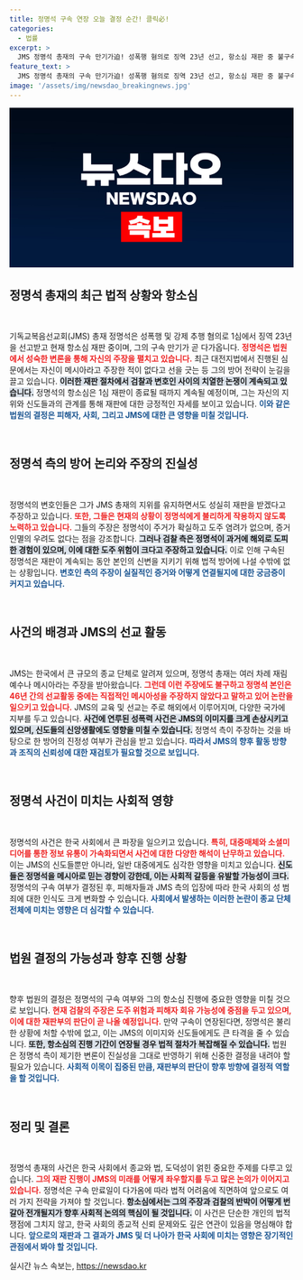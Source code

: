 ```yaml
---
title: 정명석 구속 연장 오늘 결정 순간! 클릭必!
categories:
  - 법률
excerpt: >
  JMS 정명석 총재의 구속 만기가迫! 성폭행 혐의로 징역 23년 선고, 항소심 재판 중 불구속 여부가 주목받고 있다. 도주 우려와 피해자 회유 가능성 속, 법원의 결정이 임박했다! 클릭해서 그의 운명을 확인하세요!
feature_text: >
  JMS 정명석 총재의 구속 만기가迫! 성폭행 혐의로 징역 23년 선고, 항소심 재판 중 불구속 여부가 주목받고 있다. 도주 우려와 피해자 회유 가능성 속, 법원의 결정이 임박했다! 클릭해서 그의 운명을 확인하세요!
image: '/assets/img/newsdao_breakingnews.jpg'
---
```


<p><img src="/assets/img/newsdao_breakingnews.jpg" alt="koreaapp 속보" /></p>

<h2 data-ke-size="size26">정명석 총재의 최근 법적 상황와 항소심</h2>

<p data-ke-size="size16">&nbsp;</p> 

<p>기독교복음선교회(JMS) 총재 정명석은 성폭행 및 강제 추행 혐의로 1심에서 징역 23년을 선고받고 현재 항소심 재판 중이며, 그의 구속 만기가 곧 다가옵니다. <b><span style="color: #ee2323;">정명석은 법원에서 성숙한 변론을 통해 자신의 주장을 펼치고 있습니다.</span></b> 최근 대전지법에서 진행된 심문에서는 자신이 메시아라고 주장한 적이 없다고 선을 긋는 등 그의 방어 전략이 눈길을 끌고 있습니다. <b><span style="background-color: #21538527;">이러한 재판 절차에서 검찰과 변호인 사이의 치열한 논쟁이 계속되고 있습니다.</span></b> 정명석의 항소심은 1심 재판이 종료될 때까지 계속될 예정이며, 그는 자신의 지위와 신도들과의 관계를 통해 재판에 대한 긍정적인 자세를 보이고 있습니다. <b><span style="color: #1a5490;">이와 같은 법원의 결정은 피해자, 사회, 그리고 JMS에 대한 큰 영향을 미칠 것입니다.</span></b>    </p>

<p data-ke-size="size16">&nbsp;</p> 

<h2 data-ke-size="size26">정명석 측의 방어 논리와 주장의 진실성</h2>

<p data-ke-size="size16">&nbsp;</p> 

<p>정명석의 변호인들은 그가 JMS 총재의 지위를 유지하면서도 성실히 재판을 받겠다고 주장하고 있습니다. <b><span style="color: #ee2323;">또한, 그들은 현재의 상황이 정명석에게 불리하게 작용하지 않도록 노력하고 있습니다.</span></b> 그들의 주장은 정명석이 주거가 확실하고 도주 염려가 없으며, 증거 인멸의 우려도 없다는 점을 강조합니다. <b><span style="background-color: #21538527;">그러나 검찰 측은 정명석이 과거에 해외로 도피한 경험이 있으며, 이에 대한 도주 위험이 크다고 주장하고 있습니다.</span></b> 이로 인해 구속된 정명석은 재판이 계속되는 동안 본인의 신변을 지키기 위해 법적 방어에 나설 수밖에 없는 상황입니다. <b><span style="color: #1a5490;">변호인 측의 주장이 실질적인 증거와 어떻게 연결될지에 대한 궁금증이 커지고 있습니다.</span></b> </p>

<p data-ke-size="size16">&nbsp;</p> 

<h2 data-ke-size="size26">사건의 배경과 JMS의 선교 활동</h2>

<p data-ke-size="size16">&nbsp;</p> 

<p>JMS는 한국에서 큰 규모의 종교 단체로 알려져 있으며, 정명석 총재는 여러 차례 재림예수나 메시아라는 주장을 받아왔습니다. <b><span style="color: #ee2323;">그런데 이런 주장에도 불구하고 정명석 본인은 46년 간의 선교활동 중에는 직접적인 메시아성을 주장하지 않았다고 말하고 있어 논란을 일으키고 있습니다.</span></b> JMS의 교육 및 선교는 주로 해외에서 이루어지며, 다양한 국가에 지부를 두고 있습니다. <b><span style="background-color: #21538527;">사건에 연루된 성폭력 사건은 JMS의 이미지를 크게 손상시키고 있으며, 신도들의 신앙생활에도 영향을 미칠 수 있습니다.</span></b> 정명석 측이 주장하는 것을 바탕으로 한 방어의 진정성 여부가 관심을 받고 있습니다. <b><span style="color: #1a5490;">따라서 JMS의 향후 활동 방향과 조직의 신뢰성에 대한 재검토가 필요할 것으로 보입니다.</span></b> </p>

<p data-ke-size="size16">&nbsp;</p> 

<h2 data-ke-size="size26">정명석 사건이 미치는 사회적 영향</h2>

<p data-ke-size="size16">&nbsp;</p> 

<p>정명석의 사건은 한국 사회에서 큰 파장을 일으키고 있습니다. <b><span style="color: #ee2323;">특히, 대중매체와 소셜미디어를 통한 정보 유통이 가속화되면서 사건에 대한 다양한 해석이 난무하고 있습니다.</span></b> 이는 JMS의 신도들뿐만 아니라, 일반 대중에게도 심각한 영향을 미치고 있습니다. <b><span style="background-color: #21538527;">신도들은 정명석을 메시아로 믿는 경향이 강한데, 이는 사회적 갈등을 유발할 가능성이 크다.</span></b> 정명석의 구속 여부가 결정된 후, 피해자들과 JMS 측의 입장에 따라 한국 사회의 성 범죄에 대한 인식도 크게 변화할 수 있습니다. <b><span style="color: #1a5490;">사회에서 발생하는 이러한 논란이 종교 단체 전체에 미치는 영향은 더 심각할 수 있습니다.</span></b> </p>

<p data-ke-size="size16">&nbsp;</p> 

<h2 data-ke-size="size26">법원 결정의 가능성과 향후 진행 상황</h2>

<p data-ke-size="size16">&nbsp;</p> 

<p>향후 법원의 결정은 정명석의 구속 여부와 그의 항소심 진행에 중요한 영향을 미칠 것으로 보입니다. <b><span style="color: #ee2323;">현재 검찰의 주장은 도주 위험과 피해자 회유 가능성에 중점을 두고 있으며, 이에 대한 재판부의 판단이 곧 나올 예정입니다.</span></b> 만약 구속이 연장된다면, 정명석은 불리한 상황에 처할 수밖에 없고, 이는 JMS의 이미지와 신도들에게도 큰 타격을 줄 수 있습니다. <b><span style="background-color: #21538527;">또한, 항소심의 진행 기간이 연장될 경우 법적 절차가 복잡해질 수 있습니다.</span></b> 법원은 정명석 측이 제기한 변론이 진실성을 그대로 반영하기 위해 신중한 결정을 내려야 할 필요가 있습니다. <b><span style="color: #1a5490;">사회적 이목이 집중된 만큼, 재판부의 판단이 향후 방향에 결정적 역할을 할 것입니다.</span></b> </p>

<p data-ke-size="size16">&nbsp;</p> 

<h2 data-ke-size="size26">정리 및 결론</h2>

<p data-ke-size="size16">&nbsp;</p> 

<p>정명석 총재의 사건은 한국 사회에서 종교와 법, 도덕성이 얽힌 중요한 주제를 다루고 있습니다. <b><span style="color: #ee2323;">그의 재판 진행이 JMS의 미래를 어떻게 좌우할지를 두고 많은 논의가 이어지고 있습니다.</span></b> 정명석은 구속 만료일이 다가옴에 따라 법적 어려움에 직면하여 앞으로도 여러 가지 전략을 가져야 할 것입니다. <b><span style="background-color: #21538527;">항소심에서는 그의 주장과 검찰의 반박이 어떻게 번갈아 전개될지가 향후 사회적 논의의 핵심이 될 것입니다.</span></b> 이 사건은 단순한 개인의 법적 쟁점에 그치지 않고, 한국 사회의 종교적 신뢰 문제와도 깊은 연관이 있음을 명심해야 합니다. <b><span style="color: #1a5490;">앞으로의 재판과 그 결과가 JMS 및 더 나아가 한국 사회에 미치는 영향은 장기적인 관점에서 봐야 할 것입니다.</span></b> </p>
실시간 뉴스 속보는, <a href="https://newsdao.kr" rel="dofollow">https://newsdao.kr</a>


